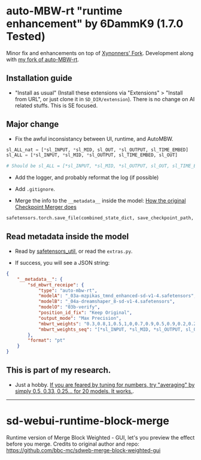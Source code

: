 # auto-MBW-rt "runtime enhancement" by 6DammK9 (1.7.0 Tested)

Minor fix and enhancements on top of [Xynonners' Fork](https://github.com/Xynonners/sd-webui-runtime-block-merge). Development along with [my fork of auto-MBW-rt](https://github.com/6DammK9/auto-MBW-rt/tree/master).

## Installation guide

- "Install as usual" (Install these extensions via "Extensions" > "Install from URL", or just clone it in `SD_DIR/extension`). There is no change on AI related stuffs. This is SE focused.

## Major change

- Fix the awful inconsistancy between UI, runtime, and AutoMBW.

```py
sl_ALL_nat = [*sl_INPUT, *sl_MID, sl_OUT, *sl_OUTPUT, sl_TIME_EMBED]
sl_ALL = [*sl_INPUT, *sl_MID, *sl_OUTPUT, sl_TIME_EMBED, sl_OUT]

# Should be sl_ALL = [*sl_INPUT, *sl_MID, *sl_OUTPUT, sl_OUT, sl_TIME_EMBED]
```

- Add the logger, and probably reformat the log (if possible)

- Add `.gitignore`.

- Merge the info to the `__metadata__` inside the model: [How the original Checkpoint Merger does](https://github.com/AUTOMATIC1111/stable-diffusion-webui/blob/master/modules/extras.py#L257)

```py
safetensors.torch.save_file(combined_state_dict, save_checkpoint_path, metadata=metadata if len(metadata)>0 else None)
```

## Read metadata inside the model

- Read by [safetensors_util](https://github.com/by321/safetensors_util), or read the `extras.py`.

- If success, you will see a JSON string:

```json
{
    "__metadata__": {
        "sd_mbwrt_receipe": {
            "type": "auto-mbw-rt",
            "modelA": "_03a-mzpikas_tmnd_enhanced-sd-v1-4.safetensors",
            "modelB": "_04a-dreamshaper_8-sd-v1-4.safetensors",
            "modelO": "03b-verify",
            "position_id_fix": "Keep Original",
            "output_mode": "Max Precision",
            "mbwrt_weights": "0.3,0.8,1,0.5,1,0,0.7,0.9,0.5,0.9,0.2,0.2,0.6,0,0.3,0.3,1,1,0.8,0.2,0.7,0,1,0.3,0.2,0.9,0.2",
            "mbwrt_weights_seq": "[*sl_INPUT, *sl_MID, *sl_OUTPUT, sl_OUT, sl_TIME_EMBED]"
        },
        "format": "pt"
    }
}
```

## This is part of my research.

- Just a hobby. [If you are feared by tuning for numbers, try "averaging" by simply 0.5, 0.33, 0.25... for 20 models. It works.](https://github.com/6DammK9/nai-anime-pure-negative-prompt/tree/main/ch05).

------

# sd-webui-runtime-block-merge

Runtime version of Merge Block Weighted - GUI, let's you preview the effect before you merge.
Credits to original author and repo:
https://github.com/bbc-mc/sdweb-merge-block-weighted-gui
